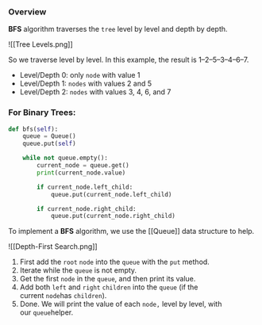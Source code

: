 ### Overview
**BFS** algorithm traverses the `tree` level by level and depth by depth.

![[Tree Levels.png]]

So we traverse level by level. In this example, the result is 1–2–5–3–4–6–7.

- Level/Depth 0: only `node` with value 1
- Level/Depth 1: `nodes` with values 2 and 5
- Level/Depth 2: `nodes` with values 3, 4, 6, and 7
### For Binary Trees:

```python
def bfs(self):
    queue = Queue()
    queue.put(self)

    while not queue.empty():
        current_node = queue.get()
        print(current_node.value)

        if current_node.left_child:
            queue.put(current_node.left_child)

        if current_node.right_child:
            queue.put(current_node.right_child)
```

To implement a **BFS** algorithm, we use the [[Queue]] data structure to help.

![[Depth-First Search.png]]

1. First add the `root` `node` into the `queue` with the `put` method.
2. Iterate while the `queue` is not empty.
3. Get the first `node` in the `queue`, and then print its value.
4. Add both `left` and `right` `children` into the `queue` (if the current `node`has `children`).
5. Done. We will print the value of each `node,` level by level, with our `queue`helper.